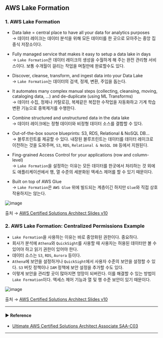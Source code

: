 ## AWS Lake Formation
### 1. AWS Lake Formation
- Data lake = central place to have all your data for analytics purposes  
→ 데이터 레이크는 데이터 분석을 위해 모든 데이터를 한 곳으로 모아주는 중앙 집중식 저장소이다.

- Fully managed service that makes it easy to setup a data lake in days  
→ `Lake Formation`은 데이터 레이크의 생성을 수월하게 해 주는 완전 관리형 서비스이다. 보통 수개월이 걸리는 작업을 며칠만에 완료할수도 있다.

- Discover, cleanse, transform, and ingest data into your Data Lake  
→ `Lake Formation`는 데이터의 검색, 정제, 변환, 주입을 돕는다. 

- It automates many complex manual steps (collecting, cleansing, moving, cataloging data, …) and de-duplicate (using ML Transforms)  
→ 데이터 수집, 정제나 카탈로깅, 복제같은 복잡한 수작업을 자동화하고 기계 학습 변환 기능으로 중복제거를 수행한다.

- Combine structured and unstructured data in the data lake  
→ 데이터 레이크에는 정형 데이터와 비정형 데이터 소스를 결합할 수 있다.

- Out-of-the-box source blueprints: S3, RDS, Relational & NoSQL DB…  
→ 블루프린트를 제공할 수 있다. 내장된 블루프린트는 데이터를 데이터 레이크로 이전하는 것을 도와주며, `S3`, `RDS`, `Relational & NoSQL DB` 등에서 지원된다.

- Fing-grained Access Control for your applications (row and column-level)  
→ `Lake Formation`을 설정하는 이유는 모든 데이터를 한곳에서 처리하는 것 외에도 애플리케이션에서 행, 열 수준의 세분화된 액세스 제어를 할 수 있기 때문이다.

- Built on top of AWS Glue  
→ `Lake Formation`은 `AWS Glue` 위에 빌드되는 계층이긴 하지만 `Glue`와 직접 상호작용하지는 않는다.

![image](https://user-images.githubusercontent.com/97398071/235967188-5ea469b7-166e-4418-bb8f-cba748366462.png)

출처 → [AWS Certified Solutions Architect Slides v10](https://courses.datacumulus.com/downloads/certified-solutions-architect-pn9/)

### 2. AWS Lake Formation: Centralized Permissions Example
- `Lake Formation`을 사용하는 이유는 바로 중앙화된 권한이다. 중요하다.
- 회사가 분석에 `Athena`와 `QuickSight`를 사용할 때 사용자는 허용된 데이터만 볼 수 있어야 하고 읽기 권한이 있어야 한다.
- 데이터 소스는 `S3`, `RDS`, `Aurora` 등이다.
- `Athena`에 보안을 설정하거나 `QuickSight`에서 사용자 수준의 보안을 설정할 수 있다. `S3` 버킷 정책이나 `IAM` 정책에 보안 설정을 추가할 수도 있다.
- 이렇게 보안을 관리할 곳이 많아지면 엉망이 되버린다. 이를 해결할 수 있는 방법이 `Lake Formation`이다. 액세스 제어 기능과 열 및 행 수준 보안이 있기 때문이다.

![image](https://user-images.githubusercontent.com/97398071/235967351-fe22ab2c-9eac-4bfa-916e-69179492276e.png)

출처 → [AWS Certified Solutions Architect Slides v10](https://courses.datacumulus.com/downloads/certified-solutions-architect-pn9/)

---
#### ▶ Reference
- [Ultimate AWS Certified Solutions Architect Associate SAA-C03](https://www.udemy.com/course/aws-certified-solutions-architect-associate-saa-c03/)
---